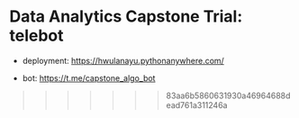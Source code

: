 # Data Analytics Capstone Trial: telebot 

- deployment: https://hwulanayu.pythonanywhere.com/

- bot: https://t.me/capstone_algo_bot
>>>>>>> 83aa6b5860631930a46964688dead761a311246a
